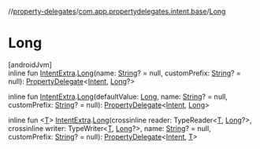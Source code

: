 //[property-delegates](../../index.md)/[com.app.propertydelegates.intent.base](index.md)/[Long](-long.md)

# Long

[androidJvm]\
inline fun [IntentExtra](../com.app.propertydelegates.intent/-intent-extra/index.md).[Long](-long.md)(name: [String](https://kotlinlang.org/api/latest/jvm/stdlib/kotlin/-string/index.html)? = null, customPrefix: [String](https://kotlinlang.org/api/latest/jvm/stdlib/kotlin/-string/index.html)? = null): [PropertyDelegate](../com.app.propertydelegates/-property-delegate/index.md)<[Intent](https://developer.android.com/reference/kotlin/android/content/Intent.html), [Long](https://kotlinlang.org/api/latest/jvm/stdlib/kotlin/-long/index.html)?>

inline fun [IntentExtra](../com.app.propertydelegates.intent/-intent-extra/index.md).[Long](-long.md)(defaultValue: [Long](https://kotlinlang.org/api/latest/jvm/stdlib/kotlin/-long/index.html), name: [String](https://kotlinlang.org/api/latest/jvm/stdlib/kotlin/-string/index.html)? = null, customPrefix: [String](https://kotlinlang.org/api/latest/jvm/stdlib/kotlin/-string/index.html)? = null): [PropertyDelegate](../com.app.propertydelegates/-property-delegate/index.md)<[Intent](https://developer.android.com/reference/kotlin/android/content/Intent.html), [Long](https://kotlinlang.org/api/latest/jvm/stdlib/kotlin/-long/index.html)>

inline fun <[T](-long.md)> [IntentExtra](../com.app.propertydelegates.intent/-intent-extra/index.md).[Long](-long.md)(crossinline reader: TypeReader<[T](-long.md), [Long](https://kotlinlang.org/api/latest/jvm/stdlib/kotlin/-long/index.html)?>, crossinline writer: TypeWriter<[T](-long.md), [Long](https://kotlinlang.org/api/latest/jvm/stdlib/kotlin/-long/index.html)?>, name: [String](https://kotlinlang.org/api/latest/jvm/stdlib/kotlin/-string/index.html)? = null, customPrefix: [String](https://kotlinlang.org/api/latest/jvm/stdlib/kotlin/-string/index.html)? = null): [PropertyDelegate](../com.app.propertydelegates/-property-delegate/index.md)<[Intent](https://developer.android.com/reference/kotlin/android/content/Intent.html), [T](-long.md)>
